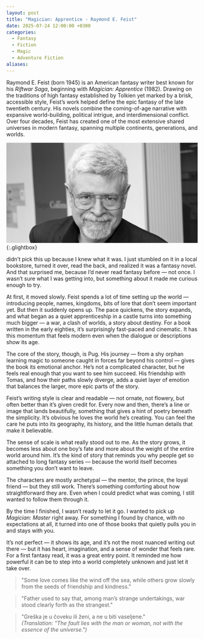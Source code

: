 ```yaml
---
layout: post
title: "Magician: Apprentice - Raymond E. Feist"
date: 2025-07-24 12:00:00 +0300
categories:
  - Fantasy
  - Fiction
  - Magic
  - Adventure Fiction
aliases:
---
```

Raymond E. Feist (born 1945) is an American fantasy writer best known for his _Riftwar Saga_, beginning with _Magician: Apprentice_ (1982). Drawing on the traditions of high fantasy established by Tolkien yet marked by a brisk, accessible style, Feist’s work helped define the epic fantasy of the late twentieth century. His novels combine the coming-of-age narrative with expansive world-building, political intrigue, and interdimensional conflict. Over four decades, Feist has created one of the most extensive shared universes in modern fantasy, spanning multiple continents, generations, and worlds.


[![Raymond E. Feist](/assets/image/Feist.jpg)](/assets/image/Feist.jpg){:.glightbox}


didn’t pick this up because I knew what it was. I just stumbled on it in a local bookstore, turned it over, read the back, and realized it was a fantasy novel. And that surprised me, because I’d never read fantasy before — not once. I wasn’t sure what I was getting into, but something about it made me curious enough to try.

At first, it moved slowly. Feist spends a lot of time setting up the world — introducing people, names, kingdoms, bits of lore that don’t seem important yet. But then it suddenly opens up. The pace quickens, the story expands, and what began as a quiet apprenticeship in a castle turns into something much bigger — a war, a clash of worlds, a story about destiny. For a book written in the early eighties, it’s surprisingly fast-paced and cinematic. It has this momentum that feels modern even when the dialogue or descriptions show its age.

The core of the story, though, is Pug. His journey — from a shy orphan learning magic to someone caught in forces far beyond his control — gives the book its emotional anchor. He’s not a complicated character, but he feels real enough that you want to see him succeed. His friendship with Tomas, and how their paths slowly diverge, adds a quiet layer of emotion that balances the larger, more epic parts of the story.

Feist’s writing style is clear and readable — not ornate, not flowery, but often better than it’s given credit for. Every now and then, there’s a line or image that lands beautifully, something that gives a hint of poetry beneath the simplicity. It’s obvious he loves the world he’s creating. You can feel the care he puts into its geography, its history, and the little human details that make it believable.

The sense of scale is what really stood out to me. As the story grows, it becomes less about one boy’s fate and more about the weight of the entire world around him. It’s the kind of story that reminds you why people get so attached to long fantasy series — because the world itself becomes something you don’t want to leave.

The characters are mostly archetypal — the mentor, the prince, the loyal friend — but they still work. There’s something comforting about how straightforward they are. Even when I could predict what was coming, I still wanted to follow them through it.

By the time I finished, I wasn’t ready to let it go. I wanted to pick up _Magician: Master_ right away. For something I found by chance, with no expectations at all, it turned into one of those books that quietly pulls you in and stays with you.

It’s not perfect — it shows its age, and it’s not the most nuanced writing out there — but it has heart, imagination, and a sense of wonder that feels rare. For a first fantasy read, it was a great entry point. It reminded me how powerful it can be to step into a world completely unknown and just let it take over.

>"Some love comes like the wind off the sea, while others grow slowly from the seeds of friendship and kindness."

>"Father used to say that, among man’s strange undertakings, war stood clearly forth as the strangest."

>"Greška je u čoveku ili ženi, a ne u biti vaseljene."  
_(Translation: "The fault lies with the man or woman, not with the essence of the universe.")_
